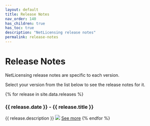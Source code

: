 ```yaml
---
layout: default
title: Release Notes
nav_order: 140
has_children: true
has_toc: true
description: "NetLicensing release notes"
permalink: release-notes
---
```


Release Notes
=============

NetLicensing release notes are specific to each version.

Select your version from the list below to see the release notes for it.

{% for release in site.data.releases %}
### {{ release.date }} - {{ release.title }}
{{ release.description }}
<img src="{{ release.image }}" />
<a href="{{ release.url }}">See more</a>
{% endfor %}
